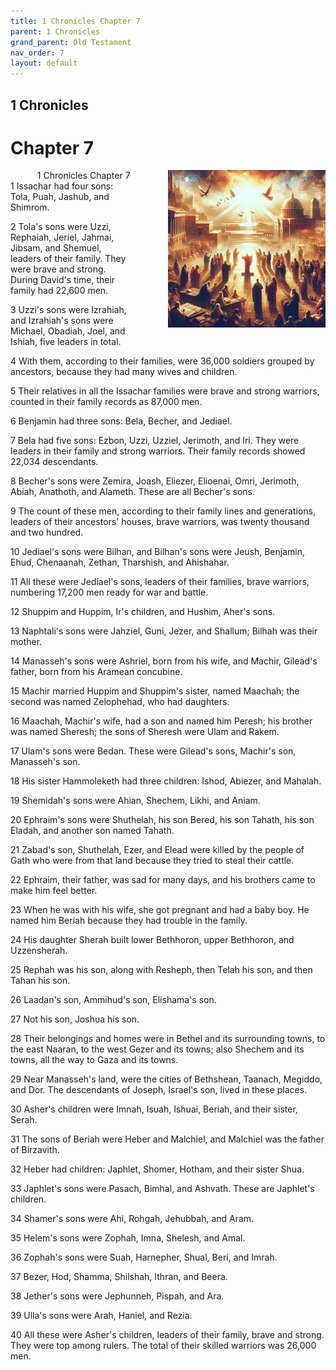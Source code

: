 ```yaml
---
title: 1 Chronicles Chapter 7
parent: 1 Chronicles
grand_parent: Old Testament
nav_order: 7
layout: default
---
```


## 1 Chronicles

# Chapter 7

<div style="clear: both; text-align: right;">
    <img src="/assets/Image/1 Chronicles/500/7.jpg" alt="1 Chronicles Chapter 7" class="chapter-image" style="max-width: 50%; height: auto; float: right; margin: 0 0 10px 10px; padding-left: 10%;">
    <figcaption style="font-size: 14px;">1 Chronicles Chapter 7</figcaption>
</div>
1 Issachar had four sons: Tola, Puah, Jashub, and Shimrom.

2 Tola's sons were Uzzi, Rephaiah, Jeriel, Jahmai, Jibsam, and Shemuel, leaders of their family. They were brave and strong. During David's time, their family had 22,600 men.

3 Uzzi's sons were Izrahiah, and Izrahiah's sons were Michael, Obadiah, Joel, and Ishiah, five leaders in total.

4 With them, according to their families, were 36,000 soldiers grouped by ancestors, because they had many wives and children.

5 Their relatives in all the Issachar families were brave and strong warriors, counted in their family records as 87,000 men.

6 Benjamin had three sons: Bela, Becher, and Jediael.

7 Bela had five sons: Ezbon, Uzzi, Uzziel, Jerimoth, and Iri. They were leaders in their family and strong warriors. Their family records showed 22,034 descendants.

8 Becher's sons were Zemira, Joash, Eliezer, Elioenai, Omri, Jerimoth, Abiah, Anathoth, and Alameth. These are all Becher's sons.

9 The count of these men, according to their family lines and generations, leaders of their ancestors' houses, brave warriors, was twenty thousand and two hundred.

10 Jediael's sons were Bilhan, and Bilhan's sons were Jeush, Benjamin, Ehud, Chenaanah, Zethan, Tharshish, and Ahishahar.

11 All these were Jediael's sons, leaders of their families, brave warriors, numbering 17,200 men ready for war and battle.

12 Shuppim and Huppim, Ir's children, and Hushim, Aher's sons.

13 Naphtali's sons were Jahziel, Guni, Jezer, and Shallum; Bilhah was their mother.

14 Manasseh's sons were Ashriel, born from his wife, and Machir, Gilead's father, born from his Aramean concubine.

15 Machir married Huppim and Shuppim's sister, named Maachah; the second was named Zelophehad, who had daughters.

16 Maachah, Machir's wife, had a son and named him Peresh; his brother was named Sheresh; the sons of Sheresh were Ulam and Rakem.

17 Ulam's sons were Bedan. These were Gilead's sons, Machir's son, Manasseh's son.

18 His sister Hammoleketh had three children: Ishod, Abiezer, and Mahalah.

19 Shemidah's sons were Ahian, Shechem, Likhi, and Aniam.

20 Ephraim's sons were Shuthelah, his son Bered, his son Tahath, his son Eladah, and another son named Tahath.

21 Zabad's son, Shuthelah, Ezer, and Elead were killed by the people of Gath who were from that land because they tried to steal their cattle.

22 Ephraim, their father, was sad for many days, and his brothers came to make him feel better.

23 When he was with his wife, she got pregnant and had a baby boy. He named him Beriah because they had trouble in the family.

24 His daughter Sherah built lower Bethhoron, upper Bethhoron, and Uzzensherah.

25 Rephah was his son, along with Resheph, then Telah his son, and then Tahan his son.

26 Laadan's son, Ammihud's son, Elishama's son.

27 Not his son, Joshua his son.

28 Their belongings and homes were in Bethel and its surrounding towns, to the east Naaran, to the west Gezer and its towns; also Shechem and its towns, all the way to Gaza and its towns.

29 Near Manasseh's land, were the cities of Bethshean, Taanach, Megiddo, and Dor. The descendants of Joseph, Israel's son, lived in these places.

30 Asher's children were Imnah, Isuah, Ishuai, Beriah, and their sister, Serah.

31 The sons of Beriah were Heber and Malchiel, and Malchiel was the father of Birzavith.

32 Heber had children: Japhlet, Shomer, Hotham, and their sister Shua.

33 Japhlet's sons were Pasach, Bimhal, and Ashvath. These are Japhlet's children.

34 Shamer's sons were Ahi, Rohgah, Jehubbah, and Aram.

35 Helem's sons were Zophah, Imna, Shelesh, and Amal.

36 Zophah's sons were Suah, Harnepher, Shual, Beri, and Imrah.

37 Bezer, Hod, Shamma, Shilshah, Ithran, and Beera.

38 Jether's sons were Jephunneh, Pispah, and Ara.

39 Ulla's sons were Arah, Haniel, and Rezia.

40 All these were Asher's children, leaders of their family, brave and strong. They were top among rulers. The total of their skilled warriors was 26,000 men.


